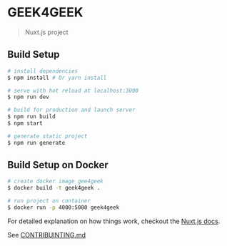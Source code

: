# GEEK4GEEK

> Nuxt.js project

## Build Setup

``` bash
# install dependencies
$ npm install # Or yarn install

# serve with hot reload at localhost:3000
$ npm run dev

# build for production and launch server
$ npm run build
$ npm start

# generate static project
$ npm run generate
```
## Build Setup on Docker

``` bash
# create docker image gee4geek
$ docker build -t geek4geek . 

# run project on container
$ docker run -p 4000:5000 geek4geek
```

For detailed explanation on how things work, checkout the [Nuxt.js docs](https://github.com/nuxt/nuxt.js).

See [CONTRIBUINTING.md](CONTRIBUITING.md)

